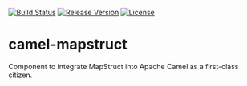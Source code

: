 [![Build Status](https://travis-ci.org/garethahealy/camel-mapstruct.svg?branch=master)](https://travis-ci.org/garethahealy/camel-mapstruct)
[![Release Version](https://img.shields.io/maven-central/v/com.garethahealy.camel-mapstruct/camel-mapstruct.svg?maxAge=2592000)](https://mvnrepository.com/artifact/com.garethahealy.camel-mapstruct/camel-mapstruct)
[![License](https://img.shields.io/hexpm/l/plug.svg?maxAge=2592000)]()

# camel-mapstruct
Component to integrate MapStruct into Apache Camel as a first-class citizen.
